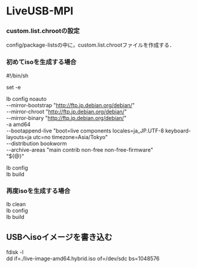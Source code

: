 # LiveUSB-MPI

### custom.list.chrootの設定
config/package-listsの中に，custom.list.chrootファイルを作成する．

### 初めてisoを生成する場合
#!/bin/sh

set -e

lb config noauto \
--mirror-bootstrap "http://ftp.jp.debian.org/debian/" \
--mirror-chroot "http://ftp.jp.debian.org/debian/" \
--mirror-binary "http://ftp.jp.debian.org/debian/" \
-a amd64 \
--bootappend-live "boot=live components locales=ja_JP.UTF-8 keyboard-layouts=ja utc=no timezone=Asia/Tokyo" \
--distribution bookworm \
--archive-areas "main contrib non-free non-free-firmware" \
"${@}"

lb config  
lb build

### 再度isoを生成する場合
lb clean  
lb config  
lb build  

## USBへisoイメージを書き込む
fdisk -l  
dd if=./live-image-amd64.hybrid.iso of=/dev/sdc bs=1048576
